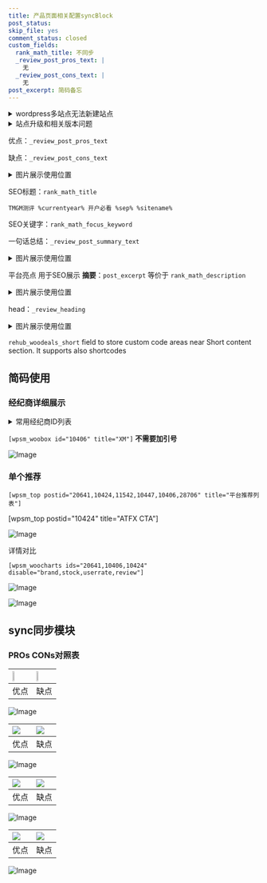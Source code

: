 ```yaml
---
title: 产品页面相关配置syncBlock
post_status: 
skip_file: yes
comment_status: closed
custom_fields:
  rank_math_title: 不同步
  _review_post_pros_text: |
    无
  _review_post_cons_text: |
    无
post_excerpt: 简码备忘
---
```

<details><summary>wordpress多站点无法新建站点</summary>

<li>和报错需要清理cookies一样的原因</li>
<li>wp-config.php里面<code>define( 'SUBDOMAIN_INSTALL', false );//子域名安装</code></li>
<li>新建子站点是用<code>define( 'SUBDOMAIN_INSTALL', true);//子域名安装</code> 完成以后，改成<code>false</code></li>
</details>

<details><summary>站点升级和相关版本问题</summary>

<p>wordpress：5.9.9
woocommerce：7.5.1
出现问题的地方：主题选项里面>><strong>Product layout >>compact style</strong></p>
<p>如何出现没有用过的字段 导致无法保存。先导出配置 然后进行修改，后面再次恢复即可。</p>
<p>出现部分字段无法显示时，需要返回默认布局后，对产品进行保存就好了。</p>
<p></p>
</details>

优点：`_review_post_pros_text`

缺点：`_review_post_cons_text`

<details><summary>图片展示使用位置</summary>

<img src="https://prod-files-secure.s3.us-west-2.amazonaws.com/39ed1227-6d7d-4570-be36-9ccd4a2c4241/f51d3d83-55d4-4bdf-9604-f37ec77ab556/Untitled.png?X-Amz-Algorithm=AWS4-HMAC-SHA256&X-Amz-Content-Sha256=UNSIGNED-PAYLOAD&X-Amz-Credential=ASIAZI2LB4664DUWKES2%2F20250713%2Fus-west-2%2Fs3%2Faws4_request&X-Amz-Date=20250713T045519Z&X-Amz-Expires=3600&X-Amz-Security-Token=IQoJb3JpZ2luX2VjEPP%2F%2F%2F%2F%2F%2F%2F%2F%2F%2FwEaCXVzLXdlc3QtMiJHMEUCIDsa3tJzgbRwx9nBZHSFJLOwgrbhzF94aYyinvD2gmQrAiEApj5meHpDC8kG9nUxq%2FRPLNmNXOcWrtWM9CRD59gXPi8qiAQI%2FP%2F%2F%2F%2F%2F%2F%2F%2F%2F%2FARAAGgw2Mzc0MjMxODM4MDUiDE3FkkHnHYsrdGVxbCrcA%2FRUVrrLcxpshLjRqN9WZb5GCkKOElJpqJhUcyH1HWHpYA2IHERmk%2FMPhG2kFvEqkg8W3bma1xTiWMwYCSozHGV0yEF%2B437tn9beI5sHa5agZ9thCKV7ZcZ4wCV63RgRPo5k8evURSTe2llkg8TltNs5j7FnT0JmZXAMPMcheN%2B0kTo9HIu%2FZxcwuR1RneTMH1OjYcy3yw1I5uo1hx37RxCxzaps%2FCUzbVwcFVD%2Fh0tVWB%2BKC3hlAJTmxGluzzxHxH%2BiftwiaqfklTML0rOnpMAkyE1JNVFKj6VMKis4vnBZSR0%2F7k9%2BBzLWZpinfuZI1X278xZVys5zR%2B5sS9es2%2FjVjOkI0JvX4Y6eZKhHIFMy5j5TT9ImjoUZEz2kPOnK3EmORg4Xx7Pdjh1ka6JtsajBhT8Hq8M7DQGNhoSi%2FNw2El2FVpORGW5iYqZ4wrLApjGxh%2Bajvy9hSah%2BoxXuhJP%2BrtSNHb6uj51rgV0HA0fk1PS7S05IOOuK17v8n3WVWUFxR2X3SIU0ddti0%2FhGmixQRAEtbwknYhd7ldFgkoNQRbpRgzKkQy16FhIIrzpfzcBzQ%2BXxnc%2BDgq08PdrSu5mA0F%2BWTWHRcD6TJFR9pB6hjS1Lmq2AlQY21jI2MPi6zMMGOqUBXhqyPBtGud9Cv1IJNHVSdURtsCkuF4WbTMJXQRoZIE239c1qhh6B9RNqUKNMUMAmqDAkHb%2Bty008qLJpWBcOkv2ihRWX1G4WPJyC7eS7AXyQBOuiX%2BaVEdNfr85E5MJd6NebbUIQ6uX6%2FXdhKnamWa7%2Bwy2PtPXku9AjNahj6KsAL%2FriDpQQ%2Fx%2BAevwPZqYJ4KHBANy0n6i7SPI6X3Ijj6PTH4lT&X-Amz-Signature=b554b4b7a10a1ae7f89f23b4c338e5a00ca3d239937ff28a3cb49fb22efa1040&X-Amz-SignedHeaders=host&x-amz-checksum-mode=ENABLED&x-id=GetObject" alt="Image">
</details>

SEO标题：`rank_math_title`

`TMGM测评 %currentyear% 开户必看 %sep% %sitename%`

SEO关键字：`rank_math_focus_keyword`

一句话总结：`_review_post_summary_text`

<details><summary>图片展示使用位置</summary>

<img src="https://prod-files-secure.s3.us-west-2.amazonaws.com/39ed1227-6d7d-4570-be36-9ccd4a2c4241/4b96a922-296c-4f4e-8630-d1c870cbce01/Untitled.png?X-Amz-Algorithm=AWS4-HMAC-SHA256&X-Amz-Content-Sha256=UNSIGNED-PAYLOAD&X-Amz-Credential=ASIAZI2LB466WN6EKBQJ%2F20250713%2Fus-west-2%2Fs3%2Faws4_request&X-Amz-Date=20250713T045522Z&X-Amz-Expires=3600&X-Amz-Security-Token=IQoJb3JpZ2luX2VjEPP%2F%2F%2F%2F%2F%2F%2F%2F%2F%2FwEaCXVzLXdlc3QtMiJHMEUCIQC8LO8qY3QcL6cIbk%2Bcrrm%2BOXDtveRj4WEUs6NgG9KZpQIgcXTwkKgtbc%2BK%2BM7MnGq7bJJdzodiic7e5v2uYvDr%2BhYqiAQI%2FP%2F%2F%2F%2F%2F%2F%2F%2F%2F%2FARAAGgw2Mzc0MjMxODM4MDUiDL8WyKjEZlfCwxg8JyrcA8QLSfTO6D5JrSYt1amkOWPJdupAUXvLLKYMsO8b3mLMADP7GAWvRJSFaasgsMlpsa4yI66TZMBMzEwwjbjN351asTFJY1obwS0T%2FIWlTxnXga5zbDWmZrG6fl8O1r%2Bc%2FfYJtkfP2GPAEccendQ2t5lIldFUQ5CjdDi1%2FGF%2BL%2Fx%2FKhmuh5sM%2F5Xrzgaa4Go%2BHIa98szsJm4NcqJjUi8xD6LF8Yw7l39aquEHArFIyOYKK8uOMH6d8SCoRmJ1BXbzQ1iyA3IT3AcJKLvTpZazu%2FlBtGhgErdGOnzHbdYleGCNycz3wYRCm3D9ditYi%2B8oWpsNp1GdtX5DTjAf%2BC7BglUEzL87d7R2ULXQBDvuYFC9Di0CeQZ3sr6WXi7j3LP3mAm3nfZ5ynMFct0%2F31kGya%2F4mr08pAslphzkt0gH6iN1PjXcc9ydLcG12sXEzLhyWZFK4tW%2FTGkD5B5ksrydlmtUxMIfaZ3bg%2BZecCJashea53%2B8RwIZqFvzM7Sv7%2BJf9bfEyyls1qmr3%2FFHTrX5NZCmafue9ZwoWL2tA1gK6AD9%2FLGJ7PdZnZPVDfGte3fAqqQRO4FiE2bY3nhK9hDaAn6svlag3vwSHwVJ4PdDUe8ALx2XmrCNlRM6ltPZMIa8zMMGOqUB65NlYT1qB5LLrmHrmnaq4pfHbqWNPRWOvDAdeBxaOfzdCSpFsgjhjvwv1nWYXziGLrI1Xu%2F5N4Twnp6mzFB5saR9NYF815KyFrD2vfjDmrgYKfvJqQPZUJd4D2dwn87aAr9W8yBO7bn%2BjNdmhIffWPFjkHnhVomXOVb07aCgFMCjkftyp8Ir74U5ek57gGS3EGaHCn3SaP8CP%2FIgsbJQM3uXYJv3&X-Amz-Signature=24ec728c14a1b1d6a28bd1955bc8d0bc3d14af42fb46e5a2481e30c41496b682&X-Amz-SignedHeaders=host&x-amz-checksum-mode=ENABLED&x-id=GetObject" alt="Image">
</details>

平台亮点 用于SEO展示 **摘要**：`post_excerpt`  等价于 `rank_math_description`

<details><summary>图片展示使用位置</summary>

<img src="https://prod-files-secure.s3.us-west-2.amazonaws.com/39ed1227-6d7d-4570-be36-9ccd4a2c4241/1ee11f63-b60a-4dfe-a7a7-d58ff23b5d88/Untitled.png?X-Amz-Algorithm=AWS4-HMAC-SHA256&X-Amz-Content-Sha256=UNSIGNED-PAYLOAD&X-Amz-Credential=ASIAZI2LB466VD4ZFMML%2F20250713%2Fus-west-2%2Fs3%2Faws4_request&X-Amz-Date=20250713T045523Z&X-Amz-Expires=3600&X-Amz-Security-Token=IQoJb3JpZ2luX2VjEPP%2F%2F%2F%2F%2F%2F%2F%2F%2F%2FwEaCXVzLXdlc3QtMiJHMEUCIQDujZw3iRTSV9DNSA6G6%2FlNnw65eq6CrpDna23W1MJwzwIgc1ashV2ypB64ixS92wjFNjPBKYWi7PcrgE1ln4oE6EoqiAQI%2FP%2F%2F%2F%2F%2F%2F%2F%2F%2F%2FARAAGgw2Mzc0MjMxODM4MDUiDJz%2B7MY4QNiDbwZr%2FSrcAzRgcWVetbC4EdIxgdo1IM%2F3ooy01eIv4v6DAAL%2FEeyIum56ePtKFTIDYnKdNYb7PvTzapyIVeuBnirHFF7Ru4O0KlqT8qASkIsdkRaSXBSGVOguNkhW%2FBPI%2FZCRRM4B70V8NRF282e1dyr6gniZ%2F8JUL9mZv%2F7zlol8b4%2BGoDdpQGJC02OMaryOrD5k9uGQSyYQShkHJmxVzbasd0ctam5noMoLMDueK7VdTUDPqNJyS%2FFGKarLZcUQTin9z7%2BWTF9U7TAIb0GRpy1XhkhGhkSn3izqYac%2FvQor5kLSixFnL3%2BeZWii%2Fzz4A%2BrP%2FQ2lhA%2BjcMLCQDeNUhQ5Ak8fKf%2Fgi9QAcPMJzdbyMgO2%2FtcGS75gAVfB7XQFDSzQJoNLHWQe8pQC0B4jSqQuMSdDBRT3pbMPimPONSv5rCE5V6QKsQ2tiOO1TpeAVz5rG9MqvlXfabpplMgn%2F%2F6MvKwI20RwUBli%2BQBETcK0Tmpi8gff3S0EkJ761fVljqLAAz6%2BhaOoTJuUGg9HwyPzhH849xtfcj75Qw9W88lTrlhSIjY67ub5Aoxkkl8edRqL%2F3ICCzeERg9ASSfQnQV45UHN1%2F6xVaDaNI%2FVsn3rFwxB4p%2BjWfI6DgPurYf8%2FEzTMIi7zMMGOqUBdpinttaXkqltn6QX6RqpTt%2B3UMR2FTZYxYyVOht9kSkENlvTaKu8RS6ROvOaungV9JTSMAy9dwblQaiG5lbagjRnUsMgT6mj4MeXutv%2FzkPIsM3Mu8W8FVeFX8kEVKEQLggLXQSv7RNrlgSSVypDKCGkSpg57mjy%2BC%2B8eFz7o00bTuZH8CLQf4gDWjQeEzstX1m2v5oX476eE%2Fjsy3OaiQ55AQVY&X-Amz-Signature=3093e7d5aa1112d4eff9ca800b347f0a4ff63e05ef14600df241fc9ed0c74459&X-Amz-SignedHeaders=host&x-amz-checksum-mode=ENABLED&x-id=GetObject" alt="Image">
<img src="https://prod-files-secure.s3.us-west-2.amazonaws.com/39ed1227-6d7d-4570-be36-9ccd4a2c4241/ad4118b5-78d8-4fbe-801e-3b29b5d99c01/Untitled.png?X-Amz-Algorithm=AWS4-HMAC-SHA256&X-Amz-Content-Sha256=UNSIGNED-PAYLOAD&X-Amz-Credential=ASIAZI2LB466VD4ZFMML%2F20250713%2Fus-west-2%2Fs3%2Faws4_request&X-Amz-Date=20250713T045522Z&X-Amz-Expires=3600&X-Amz-Security-Token=IQoJb3JpZ2luX2VjEPP%2F%2F%2F%2F%2F%2F%2F%2F%2F%2FwEaCXVzLXdlc3QtMiJHMEUCIQDujZw3iRTSV9DNSA6G6%2FlNnw65eq6CrpDna23W1MJwzwIgc1ashV2ypB64ixS92wjFNjPBKYWi7PcrgE1ln4oE6EoqiAQI%2FP%2F%2F%2F%2F%2F%2F%2F%2F%2F%2FARAAGgw2Mzc0MjMxODM4MDUiDJz%2B7MY4QNiDbwZr%2FSrcAzRgcWVetbC4EdIxgdo1IM%2F3ooy01eIv4v6DAAL%2FEeyIum56ePtKFTIDYnKdNYb7PvTzapyIVeuBnirHFF7Ru4O0KlqT8qASkIsdkRaSXBSGVOguNkhW%2FBPI%2FZCRRM4B70V8NRF282e1dyr6gniZ%2F8JUL9mZv%2F7zlol8b4%2BGoDdpQGJC02OMaryOrD5k9uGQSyYQShkHJmxVzbasd0ctam5noMoLMDueK7VdTUDPqNJyS%2FFGKarLZcUQTin9z7%2BWTF9U7TAIb0GRpy1XhkhGhkSn3izqYac%2FvQor5kLSixFnL3%2BeZWii%2Fzz4A%2BrP%2FQ2lhA%2BjcMLCQDeNUhQ5Ak8fKf%2Fgi9QAcPMJzdbyMgO2%2FtcGS75gAVfB7XQFDSzQJoNLHWQe8pQC0B4jSqQuMSdDBRT3pbMPimPONSv5rCE5V6QKsQ2tiOO1TpeAVz5rG9MqvlXfabpplMgn%2F%2F6MvKwI20RwUBli%2BQBETcK0Tmpi8gff3S0EkJ761fVljqLAAz6%2BhaOoTJuUGg9HwyPzhH849xtfcj75Qw9W88lTrlhSIjY67ub5Aoxkkl8edRqL%2F3ICCzeERg9ASSfQnQV45UHN1%2F6xVaDaNI%2FVsn3rFwxB4p%2BjWfI6DgPurYf8%2FEzTMIi7zMMGOqUBdpinttaXkqltn6QX6RqpTt%2B3UMR2FTZYxYyVOht9kSkENlvTaKu8RS6ROvOaungV9JTSMAy9dwblQaiG5lbagjRnUsMgT6mj4MeXutv%2FzkPIsM3Mu8W8FVeFX8kEVKEQLggLXQSv7RNrlgSSVypDKCGkSpg57mjy%2BC%2B8eFz7o00bTuZH8CLQf4gDWjQeEzstX1m2v5oX476eE%2Fjsy3OaiQ55AQVY&X-Amz-Signature=9c34ec22f1eb20ba459843b615165f6b69f2088c6c125401557723eff76e6957&X-Amz-SignedHeaders=host&x-amz-checksum-mode=ENABLED&x-id=GetObject" alt="Image">
<img src="https://prod-files-secure.s3.us-west-2.amazonaws.com/39ed1227-6d7d-4570-be36-9ccd4a2c4241/a38cf7c9-a79c-4b64-9e94-13589fe0758b/Untitled.png?X-Amz-Algorithm=AWS4-HMAC-SHA256&X-Amz-Content-Sha256=UNSIGNED-PAYLOAD&X-Amz-Credential=ASIAZI2LB466VD4ZFMML%2F20250713%2Fus-west-2%2Fs3%2Faws4_request&X-Amz-Date=20250713T045522Z&X-Amz-Expires=3600&X-Amz-Security-Token=IQoJb3JpZ2luX2VjEPP%2F%2F%2F%2F%2F%2F%2F%2F%2F%2FwEaCXVzLXdlc3QtMiJHMEUCIQDujZw3iRTSV9DNSA6G6%2FlNnw65eq6CrpDna23W1MJwzwIgc1ashV2ypB64ixS92wjFNjPBKYWi7PcrgE1ln4oE6EoqiAQI%2FP%2F%2F%2F%2F%2F%2F%2F%2F%2F%2FARAAGgw2Mzc0MjMxODM4MDUiDJz%2B7MY4QNiDbwZr%2FSrcAzRgcWVetbC4EdIxgdo1IM%2F3ooy01eIv4v6DAAL%2FEeyIum56ePtKFTIDYnKdNYb7PvTzapyIVeuBnirHFF7Ru4O0KlqT8qASkIsdkRaSXBSGVOguNkhW%2FBPI%2FZCRRM4B70V8NRF282e1dyr6gniZ%2F8JUL9mZv%2F7zlol8b4%2BGoDdpQGJC02OMaryOrD5k9uGQSyYQShkHJmxVzbasd0ctam5noMoLMDueK7VdTUDPqNJyS%2FFGKarLZcUQTin9z7%2BWTF9U7TAIb0GRpy1XhkhGhkSn3izqYac%2FvQor5kLSixFnL3%2BeZWii%2Fzz4A%2BrP%2FQ2lhA%2BjcMLCQDeNUhQ5Ak8fKf%2Fgi9QAcPMJzdbyMgO2%2FtcGS75gAVfB7XQFDSzQJoNLHWQe8pQC0B4jSqQuMSdDBRT3pbMPimPONSv5rCE5V6QKsQ2tiOO1TpeAVz5rG9MqvlXfabpplMgn%2F%2F6MvKwI20RwUBli%2BQBETcK0Tmpi8gff3S0EkJ761fVljqLAAz6%2BhaOoTJuUGg9HwyPzhH849xtfcj75Qw9W88lTrlhSIjY67ub5Aoxkkl8edRqL%2F3ICCzeERg9ASSfQnQV45UHN1%2F6xVaDaNI%2FVsn3rFwxB4p%2BjWfI6DgPurYf8%2FEzTMIi7zMMGOqUBdpinttaXkqltn6QX6RqpTt%2B3UMR2FTZYxYyVOht9kSkENlvTaKu8RS6ROvOaungV9JTSMAy9dwblQaiG5lbagjRnUsMgT6mj4MeXutv%2FzkPIsM3Mu8W8FVeFX8kEVKEQLggLXQSv7RNrlgSSVypDKCGkSpg57mjy%2BC%2B8eFz7o00bTuZH8CLQf4gDWjQeEzstX1m2v5oX476eE%2Fjsy3OaiQ55AQVY&X-Amz-Signature=f17bf6cb40ffadfe1294752472d08c8e80b6625d51069530a1a6d74b1da1175d&X-Amz-SignedHeaders=host&x-amz-checksum-mode=ENABLED&x-id=GetObject" alt="Image">
<img src="https://prod-files-secure.s3.us-west-2.amazonaws.com/39ed1227-6d7d-4570-be36-9ccd4a2c4241/7da6fc1e-d2ac-42ae-8c75-cb5749aa18f6/Untitled.png?X-Amz-Algorithm=AWS4-HMAC-SHA256&X-Amz-Content-Sha256=UNSIGNED-PAYLOAD&X-Amz-Credential=ASIAZI2LB466VD4ZFMML%2F20250713%2Fus-west-2%2Fs3%2Faws4_request&X-Amz-Date=20250713T045522Z&X-Amz-Expires=3600&X-Amz-Security-Token=IQoJb3JpZ2luX2VjEPP%2F%2F%2F%2F%2F%2F%2F%2F%2F%2FwEaCXVzLXdlc3QtMiJHMEUCIQDujZw3iRTSV9DNSA6G6%2FlNnw65eq6CrpDna23W1MJwzwIgc1ashV2ypB64ixS92wjFNjPBKYWi7PcrgE1ln4oE6EoqiAQI%2FP%2F%2F%2F%2F%2F%2F%2F%2F%2F%2FARAAGgw2Mzc0MjMxODM4MDUiDJz%2B7MY4QNiDbwZr%2FSrcAzRgcWVetbC4EdIxgdo1IM%2F3ooy01eIv4v6DAAL%2FEeyIum56ePtKFTIDYnKdNYb7PvTzapyIVeuBnirHFF7Ru4O0KlqT8qASkIsdkRaSXBSGVOguNkhW%2FBPI%2FZCRRM4B70V8NRF282e1dyr6gniZ%2F8JUL9mZv%2F7zlol8b4%2BGoDdpQGJC02OMaryOrD5k9uGQSyYQShkHJmxVzbasd0ctam5noMoLMDueK7VdTUDPqNJyS%2FFGKarLZcUQTin9z7%2BWTF9U7TAIb0GRpy1XhkhGhkSn3izqYac%2FvQor5kLSixFnL3%2BeZWii%2Fzz4A%2BrP%2FQ2lhA%2BjcMLCQDeNUhQ5Ak8fKf%2Fgi9QAcPMJzdbyMgO2%2FtcGS75gAVfB7XQFDSzQJoNLHWQe8pQC0B4jSqQuMSdDBRT3pbMPimPONSv5rCE5V6QKsQ2tiOO1TpeAVz5rG9MqvlXfabpplMgn%2F%2F6MvKwI20RwUBli%2BQBETcK0Tmpi8gff3S0EkJ761fVljqLAAz6%2BhaOoTJuUGg9HwyPzhH849xtfcj75Qw9W88lTrlhSIjY67ub5Aoxkkl8edRqL%2F3ICCzeERg9ASSfQnQV45UHN1%2F6xVaDaNI%2FVsn3rFwxB4p%2BjWfI6DgPurYf8%2FEzTMIi7zMMGOqUBdpinttaXkqltn6QX6RqpTt%2B3UMR2FTZYxYyVOht9kSkENlvTaKu8RS6ROvOaungV9JTSMAy9dwblQaiG5lbagjRnUsMgT6mj4MeXutv%2FzkPIsM3Mu8W8FVeFX8kEVKEQLggLXQSv7RNrlgSSVypDKCGkSpg57mjy%2BC%2B8eFz7o00bTuZH8CLQf4gDWjQeEzstX1m2v5oX476eE%2Fjsy3OaiQ55AQVY&X-Amz-Signature=4bf5a0b656603e96f8b1e283f025be2c7a85106d4fd4e7d20a79e1701c34e8e2&X-Amz-SignedHeaders=host&x-amz-checksum-mode=ENABLED&x-id=GetObject" alt="Image">
<img src="https://prod-files-secure.s3.us-west-2.amazonaws.com/39ed1227-6d7d-4570-be36-9ccd4a2c4241/7e97f40a-eaee-47f5-b2f9-475f96808fa7/Untitled.png?X-Amz-Algorithm=AWS4-HMAC-SHA256&X-Amz-Content-Sha256=UNSIGNED-PAYLOAD&X-Amz-Credential=ASIAZI2LB466VD4ZFMML%2F20250713%2Fus-west-2%2Fs3%2Faws4_request&X-Amz-Date=20250713T045522Z&X-Amz-Expires=3600&X-Amz-Security-Token=IQoJb3JpZ2luX2VjEPP%2F%2F%2F%2F%2F%2F%2F%2F%2F%2FwEaCXVzLXdlc3QtMiJHMEUCIQDujZw3iRTSV9DNSA6G6%2FlNnw65eq6CrpDna23W1MJwzwIgc1ashV2ypB64ixS92wjFNjPBKYWi7PcrgE1ln4oE6EoqiAQI%2FP%2F%2F%2F%2F%2F%2F%2F%2F%2F%2FARAAGgw2Mzc0MjMxODM4MDUiDJz%2B7MY4QNiDbwZr%2FSrcAzRgcWVetbC4EdIxgdo1IM%2F3ooy01eIv4v6DAAL%2FEeyIum56ePtKFTIDYnKdNYb7PvTzapyIVeuBnirHFF7Ru4O0KlqT8qASkIsdkRaSXBSGVOguNkhW%2FBPI%2FZCRRM4B70V8NRF282e1dyr6gniZ%2F8JUL9mZv%2F7zlol8b4%2BGoDdpQGJC02OMaryOrD5k9uGQSyYQShkHJmxVzbasd0ctam5noMoLMDueK7VdTUDPqNJyS%2FFGKarLZcUQTin9z7%2BWTF9U7TAIb0GRpy1XhkhGhkSn3izqYac%2FvQor5kLSixFnL3%2BeZWii%2Fzz4A%2BrP%2FQ2lhA%2BjcMLCQDeNUhQ5Ak8fKf%2Fgi9QAcPMJzdbyMgO2%2FtcGS75gAVfB7XQFDSzQJoNLHWQe8pQC0B4jSqQuMSdDBRT3pbMPimPONSv5rCE5V6QKsQ2tiOO1TpeAVz5rG9MqvlXfabpplMgn%2F%2F6MvKwI20RwUBli%2BQBETcK0Tmpi8gff3S0EkJ761fVljqLAAz6%2BhaOoTJuUGg9HwyPzhH849xtfcj75Qw9W88lTrlhSIjY67ub5Aoxkkl8edRqL%2F3ICCzeERg9ASSfQnQV45UHN1%2F6xVaDaNI%2FVsn3rFwxB4p%2BjWfI6DgPurYf8%2FEzTMIi7zMMGOqUBdpinttaXkqltn6QX6RqpTt%2B3UMR2FTZYxYyVOht9kSkENlvTaKu8RS6ROvOaungV9JTSMAy9dwblQaiG5lbagjRnUsMgT6mj4MeXutv%2FzkPIsM3Mu8W8FVeFX8kEVKEQLggLXQSv7RNrlgSSVypDKCGkSpg57mjy%2BC%2B8eFz7o00bTuZH8CLQf4gDWjQeEzstX1m2v5oX476eE%2Fjsy3OaiQ55AQVY&X-Amz-Signature=b5b3f75bb3c68e286e02924d04fef17286b216bdcbbf1272e4bf6537c265a264&X-Amz-SignedHeaders=host&x-amz-checksum-mode=ENABLED&x-id=GetObject" alt="Image">
</details>

head：`_review_heading`

<details><summary>图片展示使用位置</summary>

<img src="https://prod-files-secure.s3.us-west-2.amazonaws.com/39ed1227-6d7d-4570-be36-9ccd4a2c4241/3a4650ad-9887-415c-889a-edd51fa54f27/Untitled.png?X-Amz-Algorithm=AWS4-HMAC-SHA256&X-Amz-Content-Sha256=UNSIGNED-PAYLOAD&X-Amz-Credential=ASIAZI2LB4663LVUYC3K%2F20250713%2Fus-west-2%2Fs3%2Faws4_request&X-Amz-Date=20250713T045523Z&X-Amz-Expires=3600&X-Amz-Security-Token=IQoJb3JpZ2luX2VjEPP%2F%2F%2F%2F%2F%2F%2F%2F%2F%2FwEaCXVzLXdlc3QtMiJHMEUCIQDsbtDdanf9KSESzX97wTRLO5TOtrhleRqn8CmsJAxfCAIgbXBb0lbsiRCU0hwRXp2JLt3HdEc5yU43qNrKx%2BD3XgwqiAQI%2FP%2F%2F%2F%2F%2F%2F%2F%2F%2F%2FARAAGgw2Mzc0MjMxODM4MDUiDHjBz16MiduRF29ObyrcAxb7bqfupDzz4gTBqnNjD0wCDhfMC4uHrZl8LhwOJsa3cUEtstOX6NkqpeJdiouYoXykX0PW6UH%2FxYZllBv1W8yGI6TvFMuTETpI13nYc0W7vgei0DFulTAbj8DPolN6lTOJaYcJzzbomchcZHOOyEuLGK8G9XiWHFnsWf7EgwxHgODvCwr%2FH09Nw0Vsewbrl7DN9WRnSfJ3SOspfldcRx204xaeD3W0nYQga%2BPyt1H%2BW%2Bp5OgeoAgNj98LG9Yj%2FIIjKTJjCW%2BH%2BlIjCrMZ8boA5%2FN678kwZHER69TBMUniQCJJr87LmQLxJArkWZD16jKLdhepfJTHSOH08R5HbJtiLnOWDDQqkuqLk%2FFY33zgPaDVG5DFPUHqTYgUZzfaoiCl%2BrY5O7vT5XmMotx21LRdQt%2BWVOTWFS1WWyP4Lfm8esEG3dZUyrjU9tiwSnbgOYq1LC4npOED555Ft6irBiRak2kQkWzu5eeArk3BUlyWx3NZ7MBNff0ACQ%2FJgcFDnP3%2BxTbK2JbhahAEI9NxZg6xvYUxLxTS3xHH%2BN70rech9oDFzdeDlzpGgGJy9y0873RC81x9JHHIH3iGxtv1rNIuxQqCKh5LxqRe7285wvlNl8q34t8FP3GgKGP1%2FMOq6zMMGOqUBMMeY1fbmMJnHvQdQfb91elT8FWWTazzRGjHNnHvvl1sEF8iX697zeDk88TyK3jz72mBShDg6mqz4m8NcDqMrzmj%2FY4QpWd0tISd%2BGJ%2F10IYpj8fwddjmZmh4x3WCp2BRADKE0zch9GBgpDtaYhwBGj%2F9XJCQJO6RuU8%2FHalv1DhIOvZ3V0zmzyDwY3%2B3oDxChsVi4vvp1T2TcPvIwYE54Zpg5ued&X-Amz-Signature=47b23dc5cea8e4f548e6cf56652448fcb786e11ad18d04f10a56cedc610fb5e2&X-Amz-SignedHeaders=host&x-amz-checksum-mode=ENABLED&x-id=GetObject" alt="Image">
</details>

`rehub_woodeals_short`	field to store custom code areas near Short content section. It supports also shortcodes



## 简码使用

### 经纪商详细展示

<details><summary>常用经纪商ID列表</summary>

<pre><code class="php">嘉盛 ===> 20641  [wpsm_woobox id="20641" title="嘉盛"]
易信easymarkets ===> 11542  [wpsm_woobox id="11542" title="易信easymarkets"]
ATFX外汇 ===> 10424  [wpsm_woobox id="10424" title="ATFX"]
XM ===> 10406  [wpsm_woobox id="10406" title="XM"]
TMGM ===> 29622  [wpsm_woobox id="29622" title="TMGM"]
HYCM ===> 10447  [wpsm_woobox id="10447" title="HYCM"]
fpmarkets澳福外汇 ===> 20639  [wpsm_woobox id="20639" title="fpmarkets澳福外汇"]</code></pre>
</details>

`[wpsm_woobox id="10406" title="XM"]` **不需要加引号**

![Image](https://prod-files-secure.s3.us-west-2.amazonaws.com/39ed1227-6d7d-4570-be36-9ccd4a2c4241/4f898f9d-0fa7-4e43-acd3-ac6bc7be575a/Untitled.png?X-Amz-Algorithm=AWS4-HMAC-SHA256&X-Amz-Content-Sha256=UNSIGNED-PAYLOAD&X-Amz-Credential=ASIAZI2LB4664UUFSVEE%2F20250713%2Fus-west-2%2Fs3%2Faws4_request&X-Amz-Date=20250713T045516Z&X-Amz-Expires=3600&X-Amz-Security-Token=IQoJb3JpZ2luX2VjEPP%2F%2F%2F%2F%2F%2F%2F%2F%2F%2FwEaCXVzLXdlc3QtMiJHMEUCIBWdT8c2IqU%2BZNNkjJ1mzHJUPKhIapQpaLvFA1ZGosDOAiEAzdJTlMAT16O9gRoq3gCVSWXpy2Uahch3c%2Bivqaynmh8qiAQI%2FP%2F%2F%2F%2F%2F%2F%2F%2F%2F%2FARAAGgw2Mzc0MjMxODM4MDUiDLg3AgDdrWVQFHfowircAzkMg%2BxCOlCuEeUHN81fYPzq6hwKPdBEkrmoe7GkvImFxa8fKiFM4BA6W4RWWFfX4MmYZwCzoNJfR14ZPEvZiUpJ%2Bz4Ukz0YcdKviaqNucsPJtbnmD7kX9o8IA%2F4P3GGlSzIIyveGNW1fRmtAYKqIMtUzCTxp6IZx4m%2FUsplL3jVXGPIqMJvXaJB3ItnHoDnP5rO5fFTL2TToNGh0OfhUHDHv58Zmrc56vXUDkYfzcH7WjqChynoHp3LeImaVIpbKV2nXQDskuaBstKHueMo1gnqdQaUdQeLhVlJAjoEDmFboVFIEmh%2BU7mrpVuQicWrK9ZDDt8iKuyv11BG9o4nUREFq4%2BLFhF62mzWG8mADds4h4Z1fzId53BkQ%2BglL5URGcbb0%2F75mqZNEg%2F2aF2H%2BvL9xKzIWczut0AydJFjk%2F9WL4NEuBrNAu5KhiRTieV5fKK0VrqLpVSooz9%2FCmiRcKAnDn8r4NRVJTQ5UT1b6dxHhjE84ZckFItuUr3t6xy2WLZE1j3ckhl4vxPWHL9BUTdi%2B7xe7IXiMr8FIC5Pgs4INzOHVSCrViZFvvHaEJpPNFR8Y9mz%2FMXSI0hMWzU2jTzfjie019Jgy4Rrqp%2FYU1NMSRYbwDi7pEbYqBEeMJK7zMMGOqUBxbf9nrutZQOSe7Buvj13YHHIFvlEEKS31xwb%2F6PBFI1ndxhEXmo6kwWIpT94uKkrAdvXMEBRjIZ1dID2zrIOPM6SBohnzO8asBmo2HrWV6q8f6zIIE5ltbH%2Ba93owIxFpip6wJqjY9YT3EkIj%2FzOLyvjm4u7PyHRGm%2BL0YDCE57jiNkZ6fAYAevvUHEZsk4mqqE31xwD4RE0o1fr0sGhzLL2UxH8&X-Amz-Signature=943e41cea365c5a93ec2a9b2f1ecedc65dd78f5e63b1378972c247d88dc526fb&X-Amz-SignedHeaders=host&x-amz-checksum-mode=ENABLED&x-id=GetObject)

### 单个推荐
`[wpsm_top postid="20641,10424,11542,10447,10406,28706" title="平台推荐列表"]`

[wpsm_top postid="10424" title="ATFX CTA"]

![Image](https://prod-files-secure.s3.us-west-2.amazonaws.com/39ed1227-6d7d-4570-be36-9ccd4a2c4241/5ac620dc-51a8-48b6-b55d-91f47299193c/Untitled.png?X-Amz-Algorithm=AWS4-HMAC-SHA256&X-Amz-Content-Sha256=UNSIGNED-PAYLOAD&X-Amz-Credential=ASIAZI2LB4664UUFSVEE%2F20250713%2Fus-west-2%2Fs3%2Faws4_request&X-Amz-Date=20250713T045516Z&X-Amz-Expires=3600&X-Amz-Security-Token=IQoJb3JpZ2luX2VjEPP%2F%2F%2F%2F%2F%2F%2F%2F%2F%2FwEaCXVzLXdlc3QtMiJHMEUCIBWdT8c2IqU%2BZNNkjJ1mzHJUPKhIapQpaLvFA1ZGosDOAiEAzdJTlMAT16O9gRoq3gCVSWXpy2Uahch3c%2Bivqaynmh8qiAQI%2FP%2F%2F%2F%2F%2F%2F%2F%2F%2F%2FARAAGgw2Mzc0MjMxODM4MDUiDLg3AgDdrWVQFHfowircAzkMg%2BxCOlCuEeUHN81fYPzq6hwKPdBEkrmoe7GkvImFxa8fKiFM4BA6W4RWWFfX4MmYZwCzoNJfR14ZPEvZiUpJ%2Bz4Ukz0YcdKviaqNucsPJtbnmD7kX9o8IA%2F4P3GGlSzIIyveGNW1fRmtAYKqIMtUzCTxp6IZx4m%2FUsplL3jVXGPIqMJvXaJB3ItnHoDnP5rO5fFTL2TToNGh0OfhUHDHv58Zmrc56vXUDkYfzcH7WjqChynoHp3LeImaVIpbKV2nXQDskuaBstKHueMo1gnqdQaUdQeLhVlJAjoEDmFboVFIEmh%2BU7mrpVuQicWrK9ZDDt8iKuyv11BG9o4nUREFq4%2BLFhF62mzWG8mADds4h4Z1fzId53BkQ%2BglL5URGcbb0%2F75mqZNEg%2F2aF2H%2BvL9xKzIWczut0AydJFjk%2F9WL4NEuBrNAu5KhiRTieV5fKK0VrqLpVSooz9%2FCmiRcKAnDn8r4NRVJTQ5UT1b6dxHhjE84ZckFItuUr3t6xy2WLZE1j3ckhl4vxPWHL9BUTdi%2B7xe7IXiMr8FIC5Pgs4INzOHVSCrViZFvvHaEJpPNFR8Y9mz%2FMXSI0hMWzU2jTzfjie019Jgy4Rrqp%2FYU1NMSRYbwDi7pEbYqBEeMJK7zMMGOqUBxbf9nrutZQOSe7Buvj13YHHIFvlEEKS31xwb%2F6PBFI1ndxhEXmo6kwWIpT94uKkrAdvXMEBRjIZ1dID2zrIOPM6SBohnzO8asBmo2HrWV6q8f6zIIE5ltbH%2Ba93owIxFpip6wJqjY9YT3EkIj%2FzOLyvjm4u7PyHRGm%2BL0YDCE57jiNkZ6fAYAevvUHEZsk4mqqE31xwD4RE0o1fr0sGhzLL2UxH8&X-Amz-Signature=f1400c8fee3aee62c31d12b6f9ff41f5d31c55be1d15557d6f83fa0bffb12d10&X-Amz-SignedHeaders=host&x-amz-checksum-mode=ENABLED&x-id=GetObject)

详情对比

`[wpsm_woocharts ids="20641,10406,10424" disable="brand,stock,userrate,review"]`

![Image](https://prod-files-secure.s3.us-west-2.amazonaws.com/39ed1227-6d7d-4570-be36-9ccd4a2c4241/bf3ba45f-b9f3-4295-8aef-b4a495fd25f4/Untitled.png?X-Amz-Algorithm=AWS4-HMAC-SHA256&X-Amz-Content-Sha256=UNSIGNED-PAYLOAD&X-Amz-Credential=ASIAZI2LB4664UUFSVEE%2F20250713%2Fus-west-2%2Fs3%2Faws4_request&X-Amz-Date=20250713T045516Z&X-Amz-Expires=3600&X-Amz-Security-Token=IQoJb3JpZ2luX2VjEPP%2F%2F%2F%2F%2F%2F%2F%2F%2F%2FwEaCXVzLXdlc3QtMiJHMEUCIBWdT8c2IqU%2BZNNkjJ1mzHJUPKhIapQpaLvFA1ZGosDOAiEAzdJTlMAT16O9gRoq3gCVSWXpy2Uahch3c%2Bivqaynmh8qiAQI%2FP%2F%2F%2F%2F%2F%2F%2F%2F%2F%2FARAAGgw2Mzc0MjMxODM4MDUiDLg3AgDdrWVQFHfowircAzkMg%2BxCOlCuEeUHN81fYPzq6hwKPdBEkrmoe7GkvImFxa8fKiFM4BA6W4RWWFfX4MmYZwCzoNJfR14ZPEvZiUpJ%2Bz4Ukz0YcdKviaqNucsPJtbnmD7kX9o8IA%2F4P3GGlSzIIyveGNW1fRmtAYKqIMtUzCTxp6IZx4m%2FUsplL3jVXGPIqMJvXaJB3ItnHoDnP5rO5fFTL2TToNGh0OfhUHDHv58Zmrc56vXUDkYfzcH7WjqChynoHp3LeImaVIpbKV2nXQDskuaBstKHueMo1gnqdQaUdQeLhVlJAjoEDmFboVFIEmh%2BU7mrpVuQicWrK9ZDDt8iKuyv11BG9o4nUREFq4%2BLFhF62mzWG8mADds4h4Z1fzId53BkQ%2BglL5URGcbb0%2F75mqZNEg%2F2aF2H%2BvL9xKzIWczut0AydJFjk%2F9WL4NEuBrNAu5KhiRTieV5fKK0VrqLpVSooz9%2FCmiRcKAnDn8r4NRVJTQ5UT1b6dxHhjE84ZckFItuUr3t6xy2WLZE1j3ckhl4vxPWHL9BUTdi%2B7xe7IXiMr8FIC5Pgs4INzOHVSCrViZFvvHaEJpPNFR8Y9mz%2FMXSI0hMWzU2jTzfjie019Jgy4Rrqp%2FYU1NMSRYbwDi7pEbYqBEeMJK7zMMGOqUBxbf9nrutZQOSe7Buvj13YHHIFvlEEKS31xwb%2F6PBFI1ndxhEXmo6kwWIpT94uKkrAdvXMEBRjIZ1dID2zrIOPM6SBohnzO8asBmo2HrWV6q8f6zIIE5ltbH%2Ba93owIxFpip6wJqjY9YT3EkIj%2FzOLyvjm4u7PyHRGm%2BL0YDCE57jiNkZ6fAYAevvUHEZsk4mqqE31xwD4RE0o1fr0sGhzLL2UxH8&X-Amz-Signature=59a657ff9fe26c2d6e6b403cf93977a46b21ce87ac9b54d05f2142c8dd0c0435&X-Amz-SignedHeaders=host&x-amz-checksum-mode=ENABLED&x-id=GetObject)

![Image](https://prod-files-secure.s3.us-west-2.amazonaws.com/39ed1227-6d7d-4570-be36-9ccd4a2c4241/30bc56ef-f383-4b48-9768-2ebc9e436ec0/Untitled.png?X-Amz-Algorithm=AWS4-HMAC-SHA256&X-Amz-Content-Sha256=UNSIGNED-PAYLOAD&X-Amz-Credential=ASIAZI2LB4664UUFSVEE%2F20250713%2Fus-west-2%2Fs3%2Faws4_request&X-Amz-Date=20250713T045516Z&X-Amz-Expires=3600&X-Amz-Security-Token=IQoJb3JpZ2luX2VjEPP%2F%2F%2F%2F%2F%2F%2F%2F%2F%2FwEaCXVzLXdlc3QtMiJHMEUCIBWdT8c2IqU%2BZNNkjJ1mzHJUPKhIapQpaLvFA1ZGosDOAiEAzdJTlMAT16O9gRoq3gCVSWXpy2Uahch3c%2Bivqaynmh8qiAQI%2FP%2F%2F%2F%2F%2F%2F%2F%2F%2F%2FARAAGgw2Mzc0MjMxODM4MDUiDLg3AgDdrWVQFHfowircAzkMg%2BxCOlCuEeUHN81fYPzq6hwKPdBEkrmoe7GkvImFxa8fKiFM4BA6W4RWWFfX4MmYZwCzoNJfR14ZPEvZiUpJ%2Bz4Ukz0YcdKviaqNucsPJtbnmD7kX9o8IA%2F4P3GGlSzIIyveGNW1fRmtAYKqIMtUzCTxp6IZx4m%2FUsplL3jVXGPIqMJvXaJB3ItnHoDnP5rO5fFTL2TToNGh0OfhUHDHv58Zmrc56vXUDkYfzcH7WjqChynoHp3LeImaVIpbKV2nXQDskuaBstKHueMo1gnqdQaUdQeLhVlJAjoEDmFboVFIEmh%2BU7mrpVuQicWrK9ZDDt8iKuyv11BG9o4nUREFq4%2BLFhF62mzWG8mADds4h4Z1fzId53BkQ%2BglL5URGcbb0%2F75mqZNEg%2F2aF2H%2BvL9xKzIWczut0AydJFjk%2F9WL4NEuBrNAu5KhiRTieV5fKK0VrqLpVSooz9%2FCmiRcKAnDn8r4NRVJTQ5UT1b6dxHhjE84ZckFItuUr3t6xy2WLZE1j3ckhl4vxPWHL9BUTdi%2B7xe7IXiMr8FIC5Pgs4INzOHVSCrViZFvvHaEJpPNFR8Y9mz%2FMXSI0hMWzU2jTzfjie019Jgy4Rrqp%2FYU1NMSRYbwDi7pEbYqBEeMJK7zMMGOqUBxbf9nrutZQOSe7Buvj13YHHIFvlEEKS31xwb%2F6PBFI1ndxhEXmo6kwWIpT94uKkrAdvXMEBRjIZ1dID2zrIOPM6SBohnzO8asBmo2HrWV6q8f6zIIE5ltbH%2Ba93owIxFpip6wJqjY9YT3EkIj%2FzOLyvjm4u7PyHRGm%2BL0YDCE57jiNkZ6fAYAevvUHEZsk4mqqE31xwD4RE0o1fr0sGhzLL2UxH8&X-Amz-Signature=ec24e1fd0211ad3e7bed84bbf4a9634366aa5380869cead66289470ef5381b56&X-Amz-SignedHeaders=host&x-amz-checksum-mode=ENABLED&x-id=GetObject)

## sync同步模块

### PROs CONs对照表

| <img src="https://cdn.ifttt.fun/gh/jarlin8/OSS@main/icons/customize/pros.svg" height="auto" width="37.3%"> | <img src="https://cdn.ifttt.fun/gh/jarlin8/OSS@main/icons/customize/cons.svg" height="auto" width="28.8%"> |
| :--- | :--- |
| 优点 | 缺点 |

![Image](https://prod-files-secure.s3.us-west-2.amazonaws.com/39ed1227-6d7d-4570-be36-9ccd4a2c4241/8742b755-dfb5-4004-9a5f-d6e561664bd8/Untitled.png?X-Amz-Algorithm=AWS4-HMAC-SHA256&X-Amz-Content-Sha256=UNSIGNED-PAYLOAD&X-Amz-Credential=ASIAZI2LB4664UUFSVEE%2F20250713%2Fus-west-2%2Fs3%2Faws4_request&X-Amz-Date=20250713T045516Z&X-Amz-Expires=3600&X-Amz-Security-Token=IQoJb3JpZ2luX2VjEPP%2F%2F%2F%2F%2F%2F%2F%2F%2F%2FwEaCXVzLXdlc3QtMiJHMEUCIBWdT8c2IqU%2BZNNkjJ1mzHJUPKhIapQpaLvFA1ZGosDOAiEAzdJTlMAT16O9gRoq3gCVSWXpy2Uahch3c%2Bivqaynmh8qiAQI%2FP%2F%2F%2F%2F%2F%2F%2F%2F%2F%2FARAAGgw2Mzc0MjMxODM4MDUiDLg3AgDdrWVQFHfowircAzkMg%2BxCOlCuEeUHN81fYPzq6hwKPdBEkrmoe7GkvImFxa8fKiFM4BA6W4RWWFfX4MmYZwCzoNJfR14ZPEvZiUpJ%2Bz4Ukz0YcdKviaqNucsPJtbnmD7kX9o8IA%2F4P3GGlSzIIyveGNW1fRmtAYKqIMtUzCTxp6IZx4m%2FUsplL3jVXGPIqMJvXaJB3ItnHoDnP5rO5fFTL2TToNGh0OfhUHDHv58Zmrc56vXUDkYfzcH7WjqChynoHp3LeImaVIpbKV2nXQDskuaBstKHueMo1gnqdQaUdQeLhVlJAjoEDmFboVFIEmh%2BU7mrpVuQicWrK9ZDDt8iKuyv11BG9o4nUREFq4%2BLFhF62mzWG8mADds4h4Z1fzId53BkQ%2BglL5URGcbb0%2F75mqZNEg%2F2aF2H%2BvL9xKzIWczut0AydJFjk%2F9WL4NEuBrNAu5KhiRTieV5fKK0VrqLpVSooz9%2FCmiRcKAnDn8r4NRVJTQ5UT1b6dxHhjE84ZckFItuUr3t6xy2WLZE1j3ckhl4vxPWHL9BUTdi%2B7xe7IXiMr8FIC5Pgs4INzOHVSCrViZFvvHaEJpPNFR8Y9mz%2FMXSI0hMWzU2jTzfjie019Jgy4Rrqp%2FYU1NMSRYbwDi7pEbYqBEeMJK7zMMGOqUBxbf9nrutZQOSe7Buvj13YHHIFvlEEKS31xwb%2F6PBFI1ndxhEXmo6kwWIpT94uKkrAdvXMEBRjIZ1dID2zrIOPM6SBohnzO8asBmo2HrWV6q8f6zIIE5ltbH%2Ba93owIxFpip6wJqjY9YT3EkIj%2FzOLyvjm4u7PyHRGm%2BL0YDCE57jiNkZ6fAYAevvUHEZsk4mqqE31xwD4RE0o1fr0sGhzLL2UxH8&X-Amz-Signature=113a9a9a9f75e3f7dde394d2643bad9ca6ae9b9c3420f93e6b7cd6036e1af2dd&X-Amz-SignedHeaders=host&x-amz-checksum-mode=ENABLED&x-id=GetObject)

| <img src="https://cdn.ifttt.fun/gh/jarlin8/OSS@main/icons/customize/pros1.svg" height="auto"> | <img src="https://cdn.ifttt.fun/gh/jarlin8/OSS@main/icons/customize/cons1.svg" height="auto"> |
| :--- | :--- |
| 优点 | 缺点 |

![Image](https://prod-files-secure.s3.us-west-2.amazonaws.com/39ed1227-6d7d-4570-be36-9ccd4a2c4241/806358f8-c9c4-4e17-bb35-c6c76a5397a5/Untitled.png?X-Amz-Algorithm=AWS4-HMAC-SHA256&X-Amz-Content-Sha256=UNSIGNED-PAYLOAD&X-Amz-Credential=ASIAZI2LB4664UUFSVEE%2F20250713%2Fus-west-2%2Fs3%2Faws4_request&X-Amz-Date=20250713T045516Z&X-Amz-Expires=3600&X-Amz-Security-Token=IQoJb3JpZ2luX2VjEPP%2F%2F%2F%2F%2F%2F%2F%2F%2F%2FwEaCXVzLXdlc3QtMiJHMEUCIBWdT8c2IqU%2BZNNkjJ1mzHJUPKhIapQpaLvFA1ZGosDOAiEAzdJTlMAT16O9gRoq3gCVSWXpy2Uahch3c%2Bivqaynmh8qiAQI%2FP%2F%2F%2F%2F%2F%2F%2F%2F%2F%2FARAAGgw2Mzc0MjMxODM4MDUiDLg3AgDdrWVQFHfowircAzkMg%2BxCOlCuEeUHN81fYPzq6hwKPdBEkrmoe7GkvImFxa8fKiFM4BA6W4RWWFfX4MmYZwCzoNJfR14ZPEvZiUpJ%2Bz4Ukz0YcdKviaqNucsPJtbnmD7kX9o8IA%2F4P3GGlSzIIyveGNW1fRmtAYKqIMtUzCTxp6IZx4m%2FUsplL3jVXGPIqMJvXaJB3ItnHoDnP5rO5fFTL2TToNGh0OfhUHDHv58Zmrc56vXUDkYfzcH7WjqChynoHp3LeImaVIpbKV2nXQDskuaBstKHueMo1gnqdQaUdQeLhVlJAjoEDmFboVFIEmh%2BU7mrpVuQicWrK9ZDDt8iKuyv11BG9o4nUREFq4%2BLFhF62mzWG8mADds4h4Z1fzId53BkQ%2BglL5URGcbb0%2F75mqZNEg%2F2aF2H%2BvL9xKzIWczut0AydJFjk%2F9WL4NEuBrNAu5KhiRTieV5fKK0VrqLpVSooz9%2FCmiRcKAnDn8r4NRVJTQ5UT1b6dxHhjE84ZckFItuUr3t6xy2WLZE1j3ckhl4vxPWHL9BUTdi%2B7xe7IXiMr8FIC5Pgs4INzOHVSCrViZFvvHaEJpPNFR8Y9mz%2FMXSI0hMWzU2jTzfjie019Jgy4Rrqp%2FYU1NMSRYbwDi7pEbYqBEeMJK7zMMGOqUBxbf9nrutZQOSe7Buvj13YHHIFvlEEKS31xwb%2F6PBFI1ndxhEXmo6kwWIpT94uKkrAdvXMEBRjIZ1dID2zrIOPM6SBohnzO8asBmo2HrWV6q8f6zIIE5ltbH%2Ba93owIxFpip6wJqjY9YT3EkIj%2FzOLyvjm4u7PyHRGm%2BL0YDCE57jiNkZ6fAYAevvUHEZsk4mqqE31xwD4RE0o1fr0sGhzLL2UxH8&X-Amz-Signature=67f31981260ef0b98f0af9c053342323c9e920f5105e93a393ebf7ddcae42932&X-Amz-SignedHeaders=host&x-amz-checksum-mode=ENABLED&x-id=GetObject)

| <img src="https://cdn.ifttt.fun/gh/jarlin8/OSS@main/icons/customize/pros2.svg" height="auto"> | <img src="https://cdn.ifttt.fun/gh/jarlin8/OSS@main/icons/customize/cons2.svg" height="auto"> |
| :--- | :--- |
| 优点 | 缺点 |

![Image](https://prod-files-secure.s3.us-west-2.amazonaws.com/39ed1227-6d7d-4570-be36-9ccd4a2c4241/a9245ec9-70dd-4005-b534-0d54315fc5f3/Untitled.png?X-Amz-Algorithm=AWS4-HMAC-SHA256&X-Amz-Content-Sha256=UNSIGNED-PAYLOAD&X-Amz-Credential=ASIAZI2LB4664UUFSVEE%2F20250713%2Fus-west-2%2Fs3%2Faws4_request&X-Amz-Date=20250713T045516Z&X-Amz-Expires=3600&X-Amz-Security-Token=IQoJb3JpZ2luX2VjEPP%2F%2F%2F%2F%2F%2F%2F%2F%2F%2FwEaCXVzLXdlc3QtMiJHMEUCIBWdT8c2IqU%2BZNNkjJ1mzHJUPKhIapQpaLvFA1ZGosDOAiEAzdJTlMAT16O9gRoq3gCVSWXpy2Uahch3c%2Bivqaynmh8qiAQI%2FP%2F%2F%2F%2F%2F%2F%2F%2F%2F%2FARAAGgw2Mzc0MjMxODM4MDUiDLg3AgDdrWVQFHfowircAzkMg%2BxCOlCuEeUHN81fYPzq6hwKPdBEkrmoe7GkvImFxa8fKiFM4BA6W4RWWFfX4MmYZwCzoNJfR14ZPEvZiUpJ%2Bz4Ukz0YcdKviaqNucsPJtbnmD7kX9o8IA%2F4P3GGlSzIIyveGNW1fRmtAYKqIMtUzCTxp6IZx4m%2FUsplL3jVXGPIqMJvXaJB3ItnHoDnP5rO5fFTL2TToNGh0OfhUHDHv58Zmrc56vXUDkYfzcH7WjqChynoHp3LeImaVIpbKV2nXQDskuaBstKHueMo1gnqdQaUdQeLhVlJAjoEDmFboVFIEmh%2BU7mrpVuQicWrK9ZDDt8iKuyv11BG9o4nUREFq4%2BLFhF62mzWG8mADds4h4Z1fzId53BkQ%2BglL5URGcbb0%2F75mqZNEg%2F2aF2H%2BvL9xKzIWczut0AydJFjk%2F9WL4NEuBrNAu5KhiRTieV5fKK0VrqLpVSooz9%2FCmiRcKAnDn8r4NRVJTQ5UT1b6dxHhjE84ZckFItuUr3t6xy2WLZE1j3ckhl4vxPWHL9BUTdi%2B7xe7IXiMr8FIC5Pgs4INzOHVSCrViZFvvHaEJpPNFR8Y9mz%2FMXSI0hMWzU2jTzfjie019Jgy4Rrqp%2FYU1NMSRYbwDi7pEbYqBEeMJK7zMMGOqUBxbf9nrutZQOSe7Buvj13YHHIFvlEEKS31xwb%2F6PBFI1ndxhEXmo6kwWIpT94uKkrAdvXMEBRjIZ1dID2zrIOPM6SBohnzO8asBmo2HrWV6q8f6zIIE5ltbH%2Ba93owIxFpip6wJqjY9YT3EkIj%2FzOLyvjm4u7PyHRGm%2BL0YDCE57jiNkZ6fAYAevvUHEZsk4mqqE31xwD4RE0o1fr0sGhzLL2UxH8&X-Amz-Signature=87d4b717b1f32079f1dbc5844854931388ac6d86a2c11ce152421992232305ea&X-Amz-SignedHeaders=host&x-amz-checksum-mode=ENABLED&x-id=GetObject)

| <img src="https://cdn.ifttt.fun/gh/jarlin8/OSS@main/icons/customize/pros3.svg" height="auto"> | <img src="https://cdn.ifttt.fun/gh/jarlin8/OSS@main/icons/customize/cons3.svg" height="auto"> |
| :--- | :--- |
| 优点 | 缺点 |

![Image](https://prod-files-secure.s3.us-west-2.amazonaws.com/39ed1227-6d7d-4570-be36-9ccd4a2c4241/e1e580a2-2e5c-4780-9ff4-19c318fc2284/Untitled.png?X-Amz-Algorithm=AWS4-HMAC-SHA256&X-Amz-Content-Sha256=UNSIGNED-PAYLOAD&X-Amz-Credential=ASIAZI2LB4664UUFSVEE%2F20250713%2Fus-west-2%2Fs3%2Faws4_request&X-Amz-Date=20250713T045516Z&X-Amz-Expires=3600&X-Amz-Security-Token=IQoJb3JpZ2luX2VjEPP%2F%2F%2F%2F%2F%2F%2F%2F%2F%2FwEaCXVzLXdlc3QtMiJHMEUCIBWdT8c2IqU%2BZNNkjJ1mzHJUPKhIapQpaLvFA1ZGosDOAiEAzdJTlMAT16O9gRoq3gCVSWXpy2Uahch3c%2Bivqaynmh8qiAQI%2FP%2F%2F%2F%2F%2F%2F%2F%2F%2F%2FARAAGgw2Mzc0MjMxODM4MDUiDLg3AgDdrWVQFHfowircAzkMg%2BxCOlCuEeUHN81fYPzq6hwKPdBEkrmoe7GkvImFxa8fKiFM4BA6W4RWWFfX4MmYZwCzoNJfR14ZPEvZiUpJ%2Bz4Ukz0YcdKviaqNucsPJtbnmD7kX9o8IA%2F4P3GGlSzIIyveGNW1fRmtAYKqIMtUzCTxp6IZx4m%2FUsplL3jVXGPIqMJvXaJB3ItnHoDnP5rO5fFTL2TToNGh0OfhUHDHv58Zmrc56vXUDkYfzcH7WjqChynoHp3LeImaVIpbKV2nXQDskuaBstKHueMo1gnqdQaUdQeLhVlJAjoEDmFboVFIEmh%2BU7mrpVuQicWrK9ZDDt8iKuyv11BG9o4nUREFq4%2BLFhF62mzWG8mADds4h4Z1fzId53BkQ%2BglL5URGcbb0%2F75mqZNEg%2F2aF2H%2BvL9xKzIWczut0AydJFjk%2F9WL4NEuBrNAu5KhiRTieV5fKK0VrqLpVSooz9%2FCmiRcKAnDn8r4NRVJTQ5UT1b6dxHhjE84ZckFItuUr3t6xy2WLZE1j3ckhl4vxPWHL9BUTdi%2B7xe7IXiMr8FIC5Pgs4INzOHVSCrViZFvvHaEJpPNFR8Y9mz%2FMXSI0hMWzU2jTzfjie019Jgy4Rrqp%2FYU1NMSRYbwDi7pEbYqBEeMJK7zMMGOqUBxbf9nrutZQOSe7Buvj13YHHIFvlEEKS31xwb%2F6PBFI1ndxhEXmo6kwWIpT94uKkrAdvXMEBRjIZ1dID2zrIOPM6SBohnzO8asBmo2HrWV6q8f6zIIE5ltbH%2Ba93owIxFpip6wJqjY9YT3EkIj%2FzOLyvjm4u7PyHRGm%2BL0YDCE57jiNkZ6fAYAevvUHEZsk4mqqE31xwD4RE0o1fr0sGhzLL2UxH8&X-Amz-Signature=7359bbeedf10fa40d4bfae58f593a450a06262ef06551884c523f409374c341a&X-Amz-SignedHeaders=host&x-amz-checksum-mode=ENABLED&x-id=GetObject)